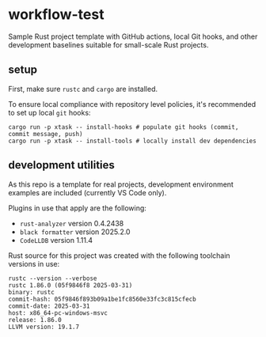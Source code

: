 # workflow-test

Sample Rust project template with GitHub actions, local Git hooks, and other development baselines suitable for small-scale Rust projects.

## setup

First, make sure `rustc` and `cargo` are installed.

To ensure local compliance with repository level policies, it's recommended to set up local `git` hooks:

```
cargo run -p xtask -- install-hooks # populate git hooks (commit, commit message, push)
cargo run -p xtask -- install-tools # locally install dev dependencies
```

## development utilities

As this repo is a template for real projects, development environment examples are included (currently VS Code only).

Plugins in use that apply are the following:

- `rust-analyzer` version 0.4.2438
- `black formatter` version 2025.2.0
- `CodeLLDB` version 1.11.4

Rust source for this project was created with the following toolchain versions in use:

```
rustc --version --verbose
rustc 1.86.0 (05f9846f8 2025-03-31)
binary: rustc
commit-hash: 05f9846f893b09a1be1fc8560e33fc3c815cfecb
commit-date: 2025-03-31
host: x86_64-pc-windows-msvc
release: 1.86.0
LLVM version: 19.1.7
```

